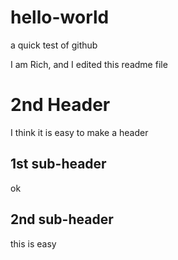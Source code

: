# hello-world
a quick test of github

I am Rich, and I edited this readme file

# 2nd Header
I think it is easy to make a header

## 1st sub-header
ok
## 2nd sub-header
this is easy
